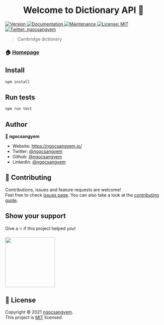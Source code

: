 <h1 align="center">Welcome to Dictionary API 👋</h1>
<p>
  <a href="https://www.npmjs.com/package/dictionaryapi" target="_blank">
    <img alt="Version" src="https://img.shields.io/npm/v/dictionaryapi.svg">
  </a>
  <a href="https://github.com/ngocsangyem/DictionaryAPI#readme" target="_blank">
    <img alt="Documentation" src="https://img.shields.io/badge/documentation-yes-brightgreen.svg" />
  </a>
  <a href="https://github.com/ngocsangyem/DictionaryAPI/graphs/commit-activity" target="_blank">
    <img alt="Maintenance" src="https://img.shields.io/badge/Maintained%3F-yes-green.svg" />
  </a>
  <a href="https://github.com/ngocsangyem/DictionaryAPI/blob/master/LICENSE" target="_blank">
    <img alt="License: MIT" src="https://img.shields.io/github/license/ngocsangyem/dictionaryapi" />
  </a>
  <a href="https://twitter.com/ngocsangyem" target="_blank">
    <img alt="Twitter: ngocsangyem" src="https://img.shields.io/twitter/follow/ngocsangyem.svg?style=social" />
  </a>
</p>

> Cambridge dictionary

### 🏠 [Homepage](https://github.com/ngocsangyem/DictionaryAPI#readme)

## Install

```sh
npm install
```

## Run tests

```sh
npm run test
```

## Author

👤 **ngocsangyem**

-   Website: https://ngocsangyem.io/
-   Twitter: [@ngocsangyem](https://twitter.com/ngocsangyem)
-   Github: [@ngocsangyem](https://github.com/ngocsangyem)
-   LinkedIn: [@ngocsangyem](https://linkedin.com/in/ngocsangyem)

## 🤝 Contributing

Contributions, issues and feature requests are welcome!<br />Feel free to check [issues page](https://github.com/ngocsangyem/DictionaryAPI/issues). You can also take a look at the [contributing guide](https://github.com/ngocsangyem/DictionaryAPI/blob/master/CONTRIBUTING.md).

## Show your support

Give a ⭐️ if this project helped you!

<a href="https://www.patreon.com/ngocsangyem">
  <img src="https://c5.patreon.com/external/logo/become_a_patron_button@2x.png" width="160">
</a>

## 📝 License

Copyright © 2021 [ngocsangyem](https://github.com/ngocsangyem).<br />
This project is [MIT](https://github.com/ngocsangyem/DictionaryAPI/blob/master/LICENSE) licensed.
